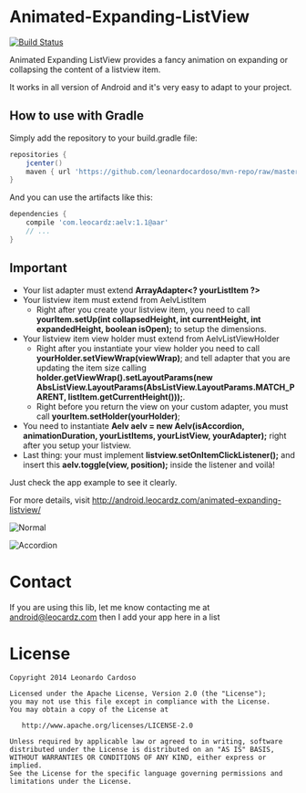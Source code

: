 Animated-Expanding-ListView
===========================

[![Build Status](https://travis-ci.org/LeonardoCardoso/Animated-Expanding-ListView.svg)](https://travis-ci.org/LeonardoCardoso/Animated-Expanding-ListView)

Animated Expanding ListView provides a fancy animation on expanding or collapsing the content of a listview item.

It works in all version of Android and it's very easy to adapt to your project.

## How to use with Gradle

Simply add the repository to your build.gradle file:
```groovy
repositories {
	jcenter()
	maven { url 'https://github.com/leonardocardoso/mvn-repo/raw/master/maven-deploy' }
}
```

And you can use the artifacts like this:
```groovy
dependencies {
	compile 'com.leocardz:aelv:1.1@aar'
	// ...
}
```


## Important
<ul>
    <li> Your list adapter must extend <b>ArrayAdapter&lt;? yourListItem ?&gt;</b> </li>
    <li> Your listview item must extend from AelvListItem
        <ul>
            <li> Right after you create your listview item, you need to call <b>yourItem.setUp(int collapsedHeight, int currentHeight, int expandedHeight, boolean isOpen);</b> to setup the dimensions.</li>
        </ul>
    </li>
    <li> Your listview item view holder must extend from AelvListViewHolder
        <ul>
            <li> Right after you instantiate your view holder you need to call <b>yourHolder.setViewWrap(viewWrap)</b>; and tell adapter that you are updating the item size calling <b>holder.getViewWrap().setLayoutParams(new AbsListView.LayoutParams(AbsListView.LayoutParams.MATCH_PARENT, listItem.getCurrentHeight()));</b>.</li>
            <li> Right before you return the view on your custom adapter, you must call <b>yourItem.setHolder(yourHolder)</b>;</li>
        </ul>
    </li>
    <li>You need to instantiate <b>Aelv aelv = new Aelv(isAccordion, animationDuration, yourListItems, yourListView, yourAdapter);</b> right after you setup your listview.</li>
    <li>Last thing: your must implement <b>listview.setOnItemClickListener();</b> and insert this <b>aelv.toggle(view, position);</b> inside the listener and voilà!</li>
</ul>

Just check the app example to see it clearly.

For more details, visit http://android.leocardz.com/animated-expanding-listview/ 

![Normal](https://dl.dropbox.com/s/2uppozbz8436jrk/not_closing.gif)

![Accordion](https://dl.dropboxusercontent.com/s/guvz7me3tbx973g/accordion.gif)




Contact
=================================
If you are using this lib, let me know contacting me at android@leocardz.com then I add your app here in a list


License
=================================

    Copyright 2014 Leonardo Cardoso

    Licensed under the Apache License, Version 2.0 (the "License");
    you may not use this file except in compliance with the License.
    You may obtain a copy of the License at

       http://www.apache.org/licenses/LICENSE-2.0

    Unless required by applicable law or agreed to in writing, software
    distributed under the License is distributed on an "AS IS" BASIS,
    WITHOUT WARRANTIES OR CONDITIONS OF ANY KIND, either express or implied.
    See the License for the specific language governing permissions and
    limitations under the License.
